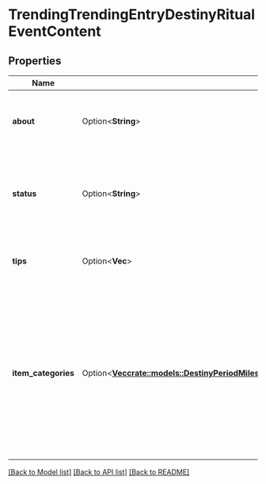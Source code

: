 # TrendingTrendingEntryDestinyRitualEventContent

## Properties

Name | Type | Description | Notes
------------ | ------------- | ------------- | -------------
**about** | Option<**String**> | The \"About this Milestone\" text from the Firehose. | [optional]
**status** | Option<**String**> | The Current Status of the Milestone, as driven by the Firehose. | [optional]
**tips** | Option<**Vec<String>**> | A list of tips, provided by the Firehose. | [optional]
**item_categories** | Option<[**Vec<crate::models::DestinyPeriodMilestonesPeriodDestinyMilestoneContentItemCategory>**](Destiny.Milestones.DestinyMilestoneContentItemCategory.md)> | If DPS has defined items related to this Milestone, they can categorize those items in the Firehose. That data will then be returned as item categories here. | [optional]

[[Back to Model list]](../README.md#documentation-for-models) [[Back to API list]](../README.md#documentation-for-api-endpoints) [[Back to README]](../README.md)


